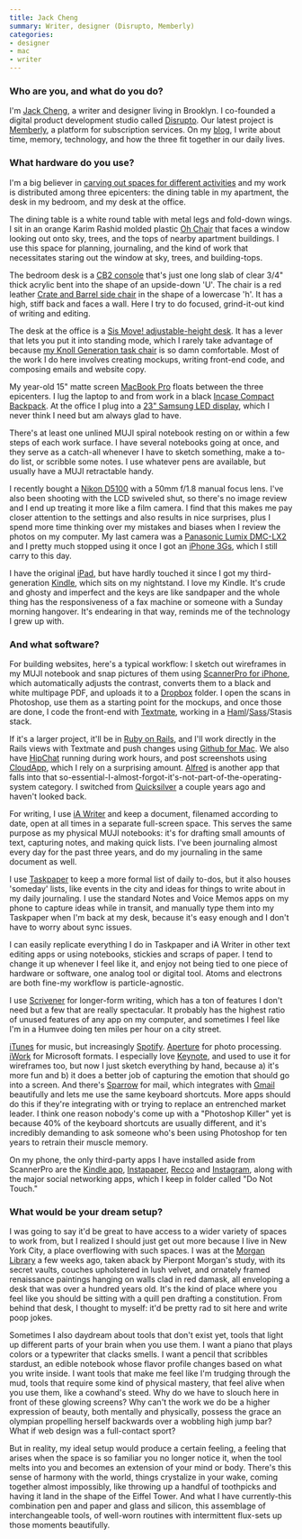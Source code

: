 ```yaml
---
title: Jack Cheng
summary: Writer, designer (Disrupto, Memberly)
categories:
- designer
- mac
- writer
---
```


### Who are you, and what do you do?

I'm [Jack Cheng](http://jackcheng.com/ "Jack's website."), a writer and designer living in Brooklyn. I co-founded a digital product development studio called [Disrupto](http://disrupto.com/ "Jack's development studio"). Our latest project is [Memberly](http://member.ly/ "A subscription service platform."), a platform for subscription services. On my [blog](http://blog.jackcheng.com/ "Jack's weblog."), I write about time, memory, technology, and how the three fit together in our daily lives.

### What hardware do you use?

I'm a big believer in [carving out spaces for different activities](http://www.alistapart.com/articles/habit-fields/ "Jack's ALA article on habit fields.") and my work is distributed among three epicenters: the dining table in my apartment, the desk in my bedroom, and my desk at the office.

The dining table is a white round table with metal legs and fold-down wings. I sit in an orange Karim Rashid molded plastic [Oh Chair][oh-chair] that faces a window looking out onto sky, trees, and the tops of nearby apartment buildings. I use this space for planning, journaling, and the kind of work that necessitates staring out the window at sky, trees, and building-tops.

The bedroom desk is a [CB2 console][peekaboo-clear-console] that's just one long slab of clear 3/4" thick acrylic bent into the shape of an upside-down 'U'. The chair is a red leather [Crate and Barrel side chair][folio-cherry] in the shape of a lowercase 'h'. It has a high, stiff back and faces a wall. Here I try to do focused, grind-it-out kind of writing and editing.

The desk at the office is a [Sis Move! adjustable-height desk][move]. It has a lever that lets you put it into standing mode, which I rarely take advantage of because [my Knoll Generation task chair][generation] is so damn comfortable. Most of the work I do here involves creating mockups, writing front-end code, and composing emails and website copy.

My year-old 15" matte screen [MacBook Pro][macbook-pro] floats between the three epicenters. I lug the laptop to and from work in a black [Incase Compact Backpack][nylon-compact-backpack]. At the office I plug into a [23" Samsung LED display][px2370], which I never think I need but am always glad to have.

There's at least one unlined MUJI spiral notebook resting on or within a few steps of each work surface. I have several notebooks going at once, and they serve as a catch-all whenever I have to sketch something, make a to-do list, or scribble some notes. I use whatever pens are available, but usually have a MUJI retractable handy.

I recently bought a [Nikon D5100][d5100] with a 50mm f/1.8 manual focus lens. I've also been shooting with the LCD swiveled shut, so there's no image review and I end up treating it more like a film camera. I find that this makes me pay closer attention to the settings and also results in nice surprises, plus I spend more time thinking over my mistakes and biases when I review the photos on my computer. My last camera was a [Panasonic Lumix DMC-LX2][lumix-dmc-lx2] and I pretty much stopped using it once I got an [iPhone 3Gs][iphone-3gs], which I still carry to this day.

I have the original [iPad][], but have hardly touched it since I got my third-generation [Kindle][], which sits on my nightstand. I love my Kindle. It's crude and ghosty and imperfect and the keys are like sandpaper and the whole thing has the responsiveness of a fax machine or someone with a Sunday morning hangover. It's endearing in that way, reminds me of the technology I grew up with.

### And what software?

For building websites, here's a typical workflow: I sketch out wireframes in my MUJI notebook and snap pictures of them using [ScannerPro for iPhone][scanner-pro-ios], which automatically adjusts the contrast, converts them to a black and white multipage PDF, and uploads it to a [Dropbox][] folder. I open the scans in Photoshop, use them as a starting point for the mockups, and once those are done, I code the front-end with [Textmate][], working in a [Haml][]/[Sass][]/Stasis stack.

If it's a larger project, it'll be in [Ruby on Rails][rails], and I'll work directly in the Rails views with Textmate and push changes using [Github for Mac][github-mac]. We also have [HipChat][] running during work hours, and post screenshots using [CloudApp][], which I rely on a surprising amount. [Alfred][] is another app that falls into that so-essential-I-almost-forgot-it's-not-part-of-the-operating-system category. I switched from [Quicksilver][] a couple years ago and haven't looked back.

For writing, I use [iA Writer][ia-writer] and keep a document, filenamed according to date, open at all times in a separate full-screen space. This serves the same purpose as my physical MUJI notebooks: it's for drafting small amounts of text, capturing notes, and making quick lists. I've been journaling almost every day for the past three years, and do my journaling in the same document as well.

I use [Taskpaper][] to keep a more formal list of daily to-dos, but it also houses 'someday' lists, like events in the city and ideas for things to write about in my daily journaling. I use the standard Notes and Voice Memos apps on my phone to capture ideas while in transit, and manually type them into my Taskpaper when I'm back at my desk, because it's easy enough and I don't have to worry about sync issues.

I can easily replicate everything I do in Taskpaper and iA Writer in other text editing apps or using notebooks, stickies and scraps of paper. I tend to change it up whenever I feel like it, and enjoy not being tied to one piece of hardware or software, one analog tool or digital tool. Atoms and electrons are both fine-my workflow is particle-agnostic.

I use [Scrivener][] for longer-form writing, which has a ton of features I don't need but a few that are really spectacular. It probably has the highest ratio of unused features of any app on my computer, and sometimes I feel like I'm in a Humvee doing ten miles per hour on a city street.

[iTunes][] for music, but increasingly [Spotify][]. [Aperture][] for photo processing. [iWork][] for Microsoft formats. I especially love [Keynote][], and used to use it for wireframes too, but now I just sketch everything by hand, because a) it's more fun and b) it does a better job of capturing the emotion that should go into a screen. And there's [Sparrow][] for mail, which integrates with [Gmail][] beautifully and lets me use the same keyboard shortcuts. More apps should do this if they're integrating with or trying to replace an entrenched market leader. I think one reason nobody's come up with a "Photoshop Killer" yet is because 40% of the keyboard shortcuts are usually different, and it's incredibly demanding to ask someone who's been using Photoshop for ten years to retrain their muscle memory.

On my phone, the only third-party apps I have installed aside from ScannerPro are the [Kindle app][kindle-ios], [Instapaper][instapaper-ios], [Recco][recco-ios] and [Instagram][instagram-ios], along with the major social networking apps, which I keep in folder called "Do Not Touch."

### What would be your dream setup?

I was going to say it'd be great to have access to a wider variety of spaces to work from, but I realized I should just get out more because I live in New York City, a place overflowing with such spaces. I was at the [Morgan Library](http://themorgan.org/home.asp "The Morgan Library and Museum in New York.") a few weeks ago, taken aback by Pierpont Morgan's study, with its secret vaults, couches upholstered in lush velvet, and ornately framed renaissance paintings hanging on walls clad in red damask, all enveloping a desk that was over a hundred years old. It's the kind of place where you feel like you should be sitting with a quill pen drafting a constitution. From behind that desk, I thought to myself: it'd be pretty rad to sit here and write poop jokes.

Sometimes I also daydream about tools that don't exist yet, tools that light up different parts of your brain when you use them. I want a piano that plays colors or a typewriter that clacks smells. I want a pencil that scribbles stardust, an edible notebook whose flavor profile changes based on what you write inside. I want tools that make me feel like I'm trudging through the mud, tools that require some kind of physical mastery, that feel alive when you use them, like a cowhand's steed. Why do we have to slouch here in front of these glowing screens? Why can't the work we do be a higher expression of beauty, both mentally and physically, possess the grace an olympian propelling herself backwards over a wobbling high jump bar? What if web design was a full-contact sport?

But in reality, my ideal setup would produce a certain feeling, a feeling that arises when the space is so familiar you no longer notice it, when the tool melts into you and becomes an extension of your mind or body. There's this sense of harmony with the world, things crystalize in your wake, coming together almost impossibly, like throwing up a handful of toothpicks and having it land in the shape of the Eiffel Tower. And what I have currently-this combination pen and paper and glass and silicon, this assemblage of interchangeable tools, of well-worn routines with intermittent flux-sets up those moments beautifully.

[iphone-3gs]: https://en.wikipedia.org/wiki/IPhone_3GS "A 3 megapixel smartphone."
[ipad]: https://www.apple.com/ipad/ "A tablet device."
[nylon-compact-backpack]: https://www.amazon.com/Incase-Compact-Backpack-MacBook-CL55421/dp/B0081AKG7S "A backpack designed for laptops."
[generation]: https://www.knoll.com/product/generation-by-knoll "A chair."
[folio-cherry]: https://www.crateandbarrel.com/folio-cherry-bonded-leather-side-chair/s233021 "A chair."
[oh-chair]: https://www.amazon.com/Umbra-Polypropylene-White-Studio-Chair/dp/B00EV5ASVQ/ "A chair."
[move]: http://www.sisergo.com/index.cfm/fuseaction/products.productDetail/catID/135/productID/185/index.htm "A table."
[macbook-pro]: https://www.apple.com/macbook-pro/ "A laptop."
[d5100]: https://www.nikonusa.com/en/Nikon-Products/Product/dslr-cameras/25478/D5100.html "A 16.2 megapixel DSLR."
[kindle]: https://www.amazon.com/Kindle-Ereader-ebook-reader/dp/B007HCCNJU "A digital book reader."
[lumix-dmc-lx2]: https://www.amazon.com/Panasonic-DMC-LX2K-Digital-Optical-Stabilized/dp/B000GHULTM "A 10.2 megapixel digital camera."
[peekaboo-clear-console]: https://www.cb2.com/peekaboo-clear-console-table/f700 "A transparent console."
[px2370]: http://www.samsung.com/us/computer/monitors/LS23WHUKFK/ZA "A 23 inch LCD monitor."
[recco-ios]: http://myrecco.com/ "A recommendations network for iOS."
[rails]: http://rubyonrails.org/ "A Ruby-based web framework."
[ia-writer]: https://ia.net/writer/updates/ia-writer-for-mac "A full-screen writing tool for the Mac."
[iwork]: https://en.wikipedia.org/wiki/IWork "An office suite for the Mac."
[instagram-ios]: https://itunes.apple.com/us/app/instagram/id389801252 "A photo taking/sharing app."
[instapaper-ios]: https://www.instapaper.com/iphone "An iPhone app for reading Instapaper saved pages."
[itunes]: https://www.apple.com/itunes/ "A jukebox application and online store."
[gmail]: https://mail.google.com/mail/ "Web-based email."
[github-mac]: https://desktop.github.com/ "A client for the versioning control service."
[textmate]: http://macromates.com/ "A text editor for the Mac."
[taskpaper]: http://www.hogbaysoftware.com/products/taskpaper "A simple task/to do list application for the Mac."
[spotify]: https://www.spotify.com/us/ "A music streaming service."
[scanner-pro-ios]: https://itunes.apple.com/app/scanner-pro-by-readdle/id333710667 "An app that uses the phone's camera as a scanner."
[scrivener]: http://literatureandlatte.com/scrivener.php "A Mac text editor aimed at writers."
[sparrow]: http://www.gmail.com/intl/en/mail/help/sparrow.html "A mail client for the Mac with a funky UI."
[sass]: http://sass-lang.com/ "A syntax wrapper for CSS."
[aperture]: https://en.wikipedia.org/wiki/Aperture_(software) "Photo editing and management software for Mac OS X."
[alfred]: https://www.alfredapp.com/ "A launcher app for the Mac."
[haml]: http://haml.info/ "A markup syntax that generates HTML."
[hipchat]: https://www.hipchat.com/ "A hosted IM and file service."
[cloudapp]: https://www.getcloudapp.com/ "A cloud-based file sharing menubar app for Mac OS X."
[dropbox]: https://www.dropbox.com/ "Online syncing and storage."
[quicksilver]: https://qsapp.com/ "A data manipulator and launcher for the Mac."
[keynote]: https://www.apple.com/keynote/ "Presentation software for the Mac."
[kindle-ios]: https://itunes.apple.com/gb/app/kindle/id302584613 "An iPhone app for accessing Kindle content from Amazon."
